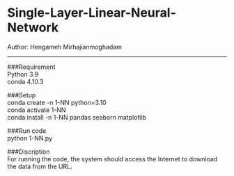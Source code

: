 # Single-Layer-Linear-Neural-Network
Author: Hengameh Mirhajianmoghadam
****
###Requirement\
Python 3.9\
conda 4.10.3

###Setup\
conda create -n 1-NN python=3.10\
conda activate 1-NN\
conda install -n 1-NN pandas seaborn matplotlib

###Run code\
python 1-NN.py  

###Discription\
For running the code, the system should access the Internet 
to download the data from the URL.
